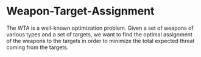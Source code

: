 # Weapon-Target-Assignment
The WTA is a well-known optimization problem. Given a set of weapons of various types and a set of targets, we want to find the optimal assignment of the weapons to the targets in order to minimize the total expected threat coming from the targets.
